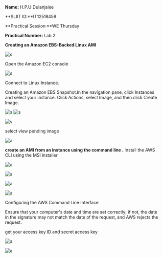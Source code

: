
**Name:** H.P.U Dulanjalee

**SLIIT ID:**IT12518456

**Practical Session:**WE Thursday

**Practical Number:** Lab 2

**Creating an Amazon EBS-Backed Linux AMI**

![s](http://i60.tinypic.com/ddgsy0.jpg)

Open the Amazon EC2 console 

![s](http://i60.tinypic.com/2uqhnyd.jpg)

Connect to Linux Instance.

Creating an Amazon EBS Snapshot.In the navigation pane, click Instances and select your instance. Click Actions, select Image, and then click Create Image.




![s](http://i58.tinypic.com/2h7niiq.jpg)
![s](http://i57.tinypic.com/4hzi2q.jpg)

![s](http://i59.tinypic.com/2sb0uix.jpg)



select view pending image

![a](http://i58.tinypic.com/29549hh.jpg)

**create an AMI from an instance using the command line .**
Install the AWS CLI using the MSI installer


![a](http://i61.tinypic.com/o083mg.jpg)

![a](http://i59.tinypic.com/idrxw3.jpg)

![a](http://i59.tinypic.com/15xnvp5.jpg)

![a](http://i58.tinypic.com/34y4aq9.jpg)

Configuring the AWS Command Line Interface

Ensure that your computer's date and time are set correctly; if not, the date in the signature may not match the date of the request, and AWS rejects the request.

get your access key ID and secret access key

![a](http://i60.tinypic.com/rwkraf.jpg)

![a](http://i59.tinypic.com/b6t4wl.jpg)











